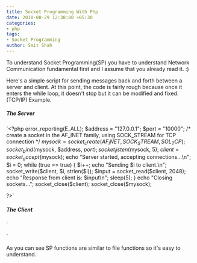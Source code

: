 ```yaml
---
title: Socket Programming With Php
date: 2010-08-29 12:38:00 +05:30
categories:
- php
tags:
- Socket Programming
author: Smit Shah
---
```


To understand Socket Programming(SP) you have to understand Network Communication fundamental first and I assume that you already read it. :)

Here's a simple script for sending messages back and forth between a server and client.  At this point, the code is fairly rough because once it enters the while loop, it doesn't stop but it can be modified and fixed.(TCP/IP) Example.


##### The Server
`<?php
error_reporting(E_ALL);
$address = "127.0.0.1";
$port = "10000";
/* create a socket in the AF_INET family, using SOCK_STREAM for TCP connection */
$mysock = socket_create(AF_INET, SOCK_STREAM, SOL_TCP);
socket_bind($mysock, $address, $port);
socket_listen($mysock, 5);
$client = socket_accept($mysock);
echo "Server started, accepting connections...\n";
$i = 0;
while (true == true)
{
    $i++;
    echo "Sending $i to client.\n";
    socket_write($client, $i, strlen($i));
    $input = socket_read($client, 2048);
    echo "Response from client is: $input\n";
    sleep(5);
}
echo "Closing sockets...";
socket_close($client);
socket_close($mysock);

?>`




##### The Client

`
<?php
error_reporting(E_ALL);
$address = "127.0.0.1";
$port = 10000;
$socket = socket_create(AF_INET, SOCK_STREAM, SOL_TCP);
if ($socket === false) {
    echo "socket_create() failed: reason: " . socket_strerror(socket_last_error()) . "\n";
} else {
    echo "socket successfully created.\n";
}
echo "Attempting to connect to '$address' on port '$port'...";
$result = socket_connect($socket, $address, $port);
if ($result === false) {
    echo "socket_connect() failed.\nReason: ($result) " . socket_strerror(socket_last_error($socket)) . "\n";
} else {
    echo "successfully connected to $address.\n";
}

$i = 0;
while (true == true)
{
    $i++;
    echo "Sending $i to server.\n";
    socket_write($socket, $i, strlen($i));
    $input = socket_read($socket, 2048);
    echo "Response from server is: $input\n";
    sleep(5);
}

echo "Closing socket...";
socket_close($socket);
?>`

As you can see SP functions are similar to file functions so it's easy to understand.